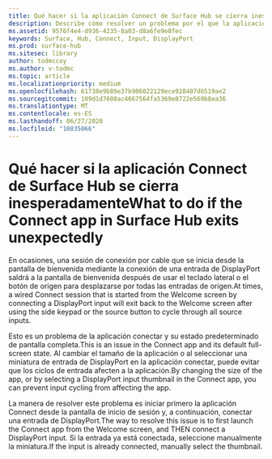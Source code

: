 ```yaml
---
title: Qué hacer si la aplicación Connect de Surface Hub se cierra inesperadamente
description: Describe cómo resolver un problema por el que la aplicación conectar en Surface Hub sale a la pantalla de bienvenida después de recorrer las entradas.
ms.assetid: 9576f4e4-d936-4235-8a03-d8a6fe9e8fec
keywords: Surface, Hub, Connect, Input, DisplayPort
ms.prod: surface-hub
ms.sitesec: library
author: todmccoy
ms.author: v-todmc
ms.topic: article
ms.localizationpriority: medium
ms.openlocfilehash: 61738e9b89e37b906022129ece928407d6519ae2
ms.sourcegitcommit: 109d1d7608ac4667564fa5369e8722e569b8ea36
ms.translationtype: MT
ms.contentlocale: es-ES
ms.lasthandoff: 06/27/2020
ms.locfileid: "10835066"
---
```

# <span data-ttu-id="81538-104">Qué hacer si la aplicación Connect de Surface Hub se cierra inesperadamente</span><span class="sxs-lookup"><span data-stu-id="81538-104">What to do if the Connect app in Surface Hub exits unexpectedly</span></span>

<span data-ttu-id="81538-105">En ocasiones, una sesión de conexión por cable que se inicia desde la pantalla de bienvenida mediante la conexión de una entrada de DisplayPort saldrá a la pantalla de bienvenida después de usar el teclado lateral o el botón de origen para desplazarse por todas las entradas de origen.</span><span class="sxs-lookup"><span data-stu-id="81538-105">At times, a wired Connect session that is started from the Welcome screen by connecting a DisplayPort input will exit back to the Welcome screen after using the side keypad or the source button to cycle through all source inputs.</span></span>

<span data-ttu-id="81538-106">Esto es un problema de la aplicación conectar y su estado predeterminado de pantalla completa.</span><span class="sxs-lookup"><span data-stu-id="81538-106">This is an issue in the Connect app and its default full-screen state.</span></span> <span data-ttu-id="81538-107">Al cambiar el tamaño de la aplicación o al seleccionar una miniatura de entrada de DisplayPort en la aplicación conectar, puede evitar que los ciclos de entrada afecten a la aplicación.</span><span class="sxs-lookup"><span data-stu-id="81538-107">By changing the size of the app, or by selecting a DisplayPort input thumbnail in the Connect app, you can prevent input cycling from affecting the app.</span></span>

<span data-ttu-id="81538-108">La manera de resolver este problema es iniciar primero la aplicación Connect desde la pantalla de inicio de sesión y, a continuación, conectar una entrada de DisplayPort.</span><span class="sxs-lookup"><span data-stu-id="81538-108">The way to resolve this issue is to first launch the Connect app from the Welcome screen, and THEN connect a DisplayPort input.</span></span> <span data-ttu-id="81538-109">Si la entrada ya está conectada, seleccione manualmente la miniatura.</span><span class="sxs-lookup"><span data-stu-id="81538-109">If the input is already connected, manually select the thumbnail.</span></span>